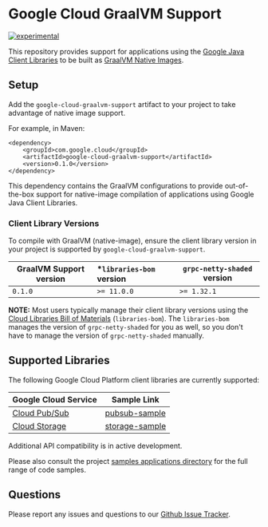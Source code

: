 # Google Cloud GraalVM Support

[![experimental](http://badges.github.io/stability-badges/dist/experimental.svg)](http://github.com/badges/stability-badges)

This repository provides support for applications using the [Google Java Client Libraries](https://github.com/googleapis/google-cloud-java) to be built as [GraalVM Native Images](https://www.graalvm.org/reference-manual/native-image/).

## Setup

Add the `google-cloud-graalvm-support` artifact to your project to take advantage of native image support.

For example, in Maven:

```
<dependency>
    <groupId>com.google.cloud</groupId>
    <artifactId>google-cloud-graalvm-support</artifactId>
    <version>0.1.0</version>
</dependency>
```

This dependency contains the GraalVM configurations to provide out-of-the-box support for native-image compilation of applications using Google Java Client Libraries.

### Client Library Versions

To compile with GraalVM (native-image), ensure the client library version in your project is supported by `google-cloud-graalvm-support`.

| GraalVM Support version | *`libraries-bom` version | `grpc-netty-shaded` version |
|-------------------------|:-------------------------|-----------------------------|
| `0.1.0`        | `>= 11.0.0`              | `>= 1.32.1`                 |

**NOTE:** Most users typically manage their client library versions using the [Cloud Libraries Bill of Materials](https://github.com/GoogleCloudPlatform/cloud-opensource-java/wiki/The-Google-Cloud-Platform-Libraries-BOM) (`libraries-bom`).
The `libraries-bom` manages the version of `grpc-netty-shaded` for you as well, so you don't have to manage the version of `grpc-netty-shaded` manually.

## Supported Libraries

The following Google Cloud Platform client libraries are currently supported:

| Google Cloud Service    | Sample Link              | 
|-------------------------|--------------------------|
| [Cloud Pub/Sub](https://github.com/googleapis/java-pubsub) | [pubsub-sample](./google-cloud-graalvm-samples/graalvm-samples-client-library/pubsub-sample) |
| [Cloud Storage](https://github.com/googleapis/java-storage) | [storage-sample](./google-cloud-graalvm-samples/graalvm-samples-client-library/storage-sample) |

Additional API compatibility is in active development.

Please also consult the project [samples applications directory](./google-cloud-graalvm-samples) for the full range of code samples.

## Questions

Please report any issues and questions to our [Github Issue Tracker](https://github.com/GoogleCloudPlatform/google-cloud-graalvm-support/issues).
